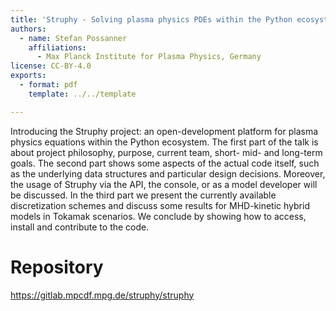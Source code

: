 ```yaml
---
title: 'Struphy - Solving plasma physics PDEs within the Python ecosystem'
authors:
  - name: Stefan Possanner
    affiliations:
      - Max Planck Institute for Plasma Physics, Germany
license: CC-BY-4.0
exports:
  - format: pdf
    template: ../../template

---
```


Introducing the Struphy project: an open-development platform for plasma physics equations within the Python ecosystem. The first part of the talk is about project philosophy, purpose, current team, short- mid- and long-term goals. The second part shows some aspects of the actual code itself, such as the underlying data structures and particular design decisions. Moreover, the usage of Struphy via the API, the console, or as a model developer will be discussed. In the third part we present the currently available discretization schemes and discuss some results for MHD-kinetic hybrid models in Tokamak scenarios. We conclude by showing how to access, install and contribute to the code.

# Repository
https://gitlab.mpcdf.mpg.de/struphy/struphy

